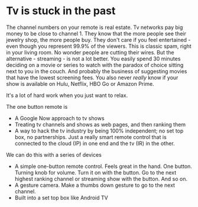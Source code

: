 # Tv is stuck in the past
The channel numbers on your remote is real estate. Tv networks pay big money to be close to channel 1. They know that the more people see their jewelry shop, the more people buy. They don't care if you feel entertained - even though you represent 99.9% of the viewers. This is classic spam, right in your living room. No wonder people are cutting their wires.  But the alternative - streaming - is not a lot better. You easily spend 30 minutes deciding on a movie or series to watch with the paradox of choice sitting next to you in the couch. And probably the business of suggesting movies that have the lowest screening fees. You also never _really_ know if your show is available on Hulu, Netflix, HBO Go or Amazon Prime. 

It's a lot of hard work when you just want to relax.

The one button remote is 
* A Google Now approach to tv shows
* Treating tv channels and shows as web pages, and then ranking them
* A way to hack the tv industry by being 100% independent; no set top box, no partnerships. Just a really smart remote control that is connected to the cloud (IP) in one end and the tv (IR) in the other. 

We can do this with a series of devices
* A simple one-button remote control. Feels great in the hand. One button. Turning knob for volume. Turn it on with the button. Go to the next highest ranking channel or streaming show with the button. And so on. 
* A gesture camera. Make a thumbs down gesture to go to the next channel.
* Built into a set top box like Android TV
